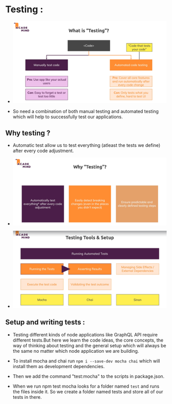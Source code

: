 # Testing :

* ![](2022-06-23-17-28-44.png)

* So need a combination of both manual testing and automated testing which will help to successfully test our applications.

## Why testing ?

* Automatic test allow us to test everything (atleast the tests we define) after every code adjustment.

* ![](2022-06-23-17-31-27.png)

* ![](2022-06-23-17-33-36.png)

## Setup and writing tests :

* Testing different kinds of node applications like GraphQL API require different tests.But here we learn the code ideas, the core concepts, the way of thinking about testing and the general setup which will always be the same no matter which node application we are building.

* To install mocha and chai run `npm i --save-dev mocha chai` which will install them as development dependencies.

* Then we add the command "test:mocha" to the scripts in package.json.

* When we run npm test mocha looks for a folder named `test` and runs the files inside it. So we create a folder named tests and store all of our tests in there.